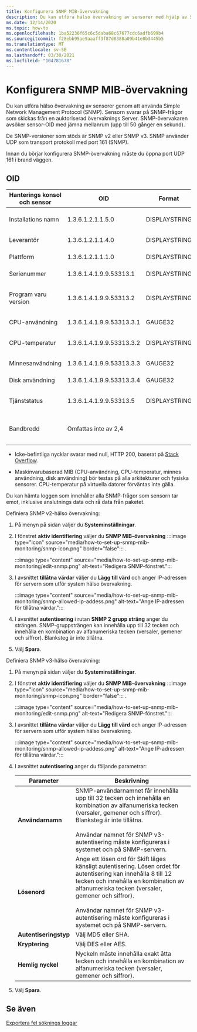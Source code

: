 ```yaml
---
title: Konfigurera SNMP MIB-övervakning
description: Du kan utföra hälso övervakning av sensorer med hjälp av SNMP. Sensorn svarar på SNMP-frågor som skickas från en auktoriserad övervaknings Server.
ms.date: 12/14/2020
ms.topic: how-to
ms.openlocfilehash: 1ba52236f65c6c5daba68c67677cdc6adfb699b4
ms.sourcegitcommit: f28ebb95ae9aaaff3f87d8388a09b41e0b3445b5
ms.translationtype: MT
ms.contentlocale: sv-SE
ms.lasthandoff: 03/30/2021
ms.locfileid: "104781678"
---
```

# <a name="set-up-snmp-mib-monitoring"></a>Konfigurera SNMP MIB-övervakning

Du kan utföra hälso övervakning av sensorer genom att använda Simple Network Management Protocol (SNMP). Sensorn svarar på SNMP-frågor som skickas från en auktoriserad övervaknings Server. SNMP-övervakaren avsöker sensor-OID med jämna mellanrum (upp till 50 gånger en sekund).

De SNMP-versioner som stöds är SNMP v2 eller SNMP v3. SNMP använder UDP som transport protokoll med port 161 (SNMP).

Innan du börjar konfigurera SNMP-övervakning måste du öppna port UDP 161 i brand väggen.

## <a name="oids"></a>OID

| Hanterings konsol och sensor | OID | Format | Beskrivning |
|--|--|--|--|
| Installations namn | 1.3.6.1.2.1.1.5.0 | DISPLAYSTRING | Installations namn för den lokala hanterings konsolen |
| Leverantör | 1.3.6.1.2.1.1.4.0 | DISPLAYSTRING | Microsoft Support (support.microsoft.com) |
| Plattform | 1.3.6.1.2.1.1.1.0 | DISPLAYSTRING | Sensor eller lokal hanterings konsol |
| Serienummer | 1.3.6.1.4.1.9.9.53313.1 | DISPLAYSTRING | Sträng som licensen använder |
| Program varu version | 1.3.6.1.4.1.9.9.53313.2 | DISPLAYSTRING | Xsense full versions sträng och fullständig hanterings sträng för hantering |
| CPU-användning | 1.3.6.1.4.1.9.9.53313.3.1 | GAUGE32 | Indikation på noll till 100 |
| CPU-temperatur | 1.3.6.1.4.1.9.9.53313.3.2 | DISPLAYSTRING | Celsius som anger noll till 100 baserat på Linux-indatatyper |
| Minnesanvändning | 1.3.6.1.4.1.9.9.53313.3.3 | GAUGE32 | Indikation på noll till 100 |
| Disk användning | 1.3.6.1.4.1.9.9.53313.3.4 | GAUGE32 | Indikation på noll till 100 |
| Tjänststatus | 1.3.6.1.4.1.9.9.53313.5 | DISPLAYSTRING | Online eller offline om någon av de fyra viktiga komponenterna är nere |
| Bandbredd | Omfattas inte av 2,4 |  | Bandbredden som tas emot på varje övervaknings gränssnitt i Xsense |

   - Icke-befintliga nycklar svarar med null, HTTP 200, baserat på [Stack Overflow](https://stackoverflow.com/questions/51419026/querying-for-non-existing-record-returns-null-with-http-200).
    
   - Maskinvarubaserad MIB (CPU-användning, CPU-temperatur, minnes användning, disk användning) bör testas på alla arkitekturer och fysiska sensorer. CPU-temperatur på virtuella datorer förväntas inte gälla.

Du kan hämta loggen som innehåller alla SNMP-frågor som sensorn tar emot, inklusive anslutnings data och rå data från paketet.

Definiera SNMP v2-hälso övervakning:

1. På menyn på sidan väljer du **Systeminställningar**.

2. I fönstret **aktiv identifiering** väljer du **SNMP MIB-övervakning** :::image type="icon" source="media/how-to-set-up-snmp-mib-monitoring/snmp-icon.png" border="false"::: .

    :::image type="content" source="media/how-to-set-up-snmp-mib-monitoring/edit-snmp.png" alt-text="Redigera SNMP-fönstret.":::

3. I avsnittet **tillåtna värdar** väljer du **Lägg till värd** och anger IP-adressen för servern som utför system hälso övervakning.

    :::image type="content" source="media/how-to-set-up-snmp-mib-monitoring/snmp-allowed-ip-addess.png" alt-text="Ange IP-adressen för tillåtna värdar.":::

4. I avsnittet **autentisering** i rutan **SNMP 2 grupp sträng** anger du strängen. SNMP-gruppsträngen kan innehålla upp till 32 tecken och innehålla en kombination av alfanumeriska tecken (versaler, gemener och siffror). Blanksteg är inte tillåtna.

5. Välj **Spara**.

Definiera SNMP v3-hälso övervakning:

1. På menyn på sidan väljer du **Systeminställningar**.

2. I fönstret **aktiv identifiering** väljer du **SNMP MIB-övervakning** :::image type="icon" source="media/how-to-set-up-snmp-mib-monitoring/snmp-icon.png" border="false"::: .

    :::image type="content" source="media/how-to-set-up-snmp-mib-monitoring/edit-snmp.png" alt-text="Redigera SNMP-fönstret.":::

3. I avsnittet **tillåtna värdar** väljer du **Lägg till värd** och anger IP-adressen för servern som utför system hälso övervakning.

    :::image type="content" source="media/how-to-set-up-snmp-mib-monitoring/snmp-allowed-ip-addess.png" alt-text="Ange IP-adressen för tillåtna värdar.":::

4. I avsnittet **autentisering** anger du följande parametrar:

    | Parameter | Beskrivning |
    |--|--|
    | **Användarnamn** | SNMP-användarnamnet får innehålla upp till 32 tecken och innehålla en kombination av alfanumeriska tecken (versaler, gemener och siffror). Blanksteg är inte tillåtna. <br /> <br />Användar namnet för SNMP v3-autentisering måste konfigureras i systemet och på SNMP-servern. |
    | **Lösenord** | Ange ett lösen ord för Skift läges känsligt autentisering. Lösen ordet för autentisering kan innehålla 8 till 12 tecken och innehålla en kombination av alfanumeriska tecken (versaler, gemener och siffror). <br /> <br/>Användar namnet för SNMP v3-autentisering måste konfigureras i systemet och på SNMP-servern. |
    | **Autentiseringstyp** | Välj MD5 eller SHA. |
    | **Kryptering** | Välj DES eller AES. |
    | **Hemlig nyckel** | Nyckeln måste innehålla exakt åtta tecken och innehålla en kombination av alfanumeriska tecken (versaler, gemener och siffror). |

5. Välj **Spara**.

## <a name="see-also"></a>Se även

[Exportera fel söknings loggar](how-to-troubleshoot-the-sensor-and-on-premises-management-console.md)

